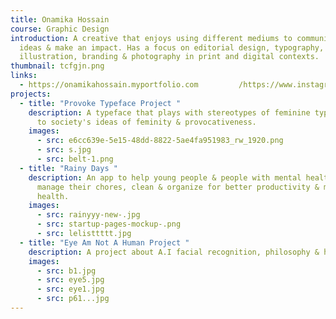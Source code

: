 ```yaml
---
title: Onamika Hossain
course: Graphic Design
introduction: A creative that enjoys using different mediums to communicate
  ideas & make an impact. Has a focus on editorial design, typography,
  illustration, branding & photography in print and digital contexts.
thumbnail: tcfgjn.png
links:
  - https://onamikahossain.myportfolio.com         /https://www.instagram.com/xxamiikaxx/
projects:
  - title: "Provoke Typeface Project "
    description: A typeface that plays with stereotypes of feminine type in relation
      to society's ideas of feminity & provocativeness.
    images:
      - src: e6cc639e-5e15-48dd-8822-5ae4fa951983_rw_1920.png
      - src: s.jpg
      - src: belt-1.png
  - title: "Rainy Days "
    description: An app to help young people & people with mental health conditions,
      manage their chores, clean & organize for better productivity & mental
      health.
    images:
      - src: rainyyy-new-.jpg
      - src: startup-pages-mockup-.png
      - src: lelisttttt.jpg
  - title: "Eye Am Not A Human Project "
    description: A project about A.I facial recognition, philosophy & human desires.
    images:
      - src: b1.jpg
      - src: eye5.jpg
      - src: eye1.jpg
      - src: p61...jpg
---
```

